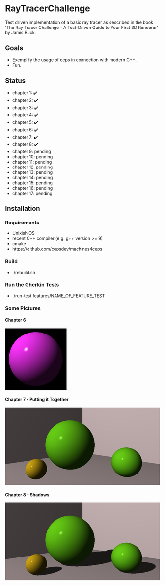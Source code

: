 # RayTracerChallenge

Test driven implementation of a basic ray tracer as described in the book 'The Ray Tracer Challenge - A Test-Driven Guide to Your First 3D Renderer' by Jamis Buck.

## Goals
- Exemplify the usage of ceps in connection with modern C++. 
- Fun.
## Status
- chapter 1: :heavy_check_mark:
- chapter 2: :heavy_check_mark:
- chapter 3: :heavy_check_mark:
- chapter 4: :heavy_check_mark:
- chapter 5: :heavy_check_mark:
- chapter 6: :heavy_check_mark:
- chapter 7: :heavy_check_mark:
- chapter 8: :heavy_check_mark:
- chapter 9: pending
- chapter 10: pending
- chapter 11: pending
- chapter 12: pending
- chapter 13: pending
- chapter 14: pending
- chapter 15: pending
- chapter 16: pending
- chapter 17: pending
## Installation
### Requirements
- Unixish OS
- recent C++ compiler (e.g. g++ version >= 9)
- cmake
- https://github.com/cepsdev/machines4ceps
### Build
- ./rebuild.sh 
### Run the Gherkin Tests
- ./run-test features/NAME_OF_FEATURE_TEST
### Some Pictures
#### Chapter 6
![phomng](./pics/ch6.jpg)
#### Chapter 7 - Putting it Together
![ball_scene](./pics/putting_it_together_chapter7.png)
#### Chapter 8 - Shadows
![ball_scene](./pics/ch8_shadows.png)

